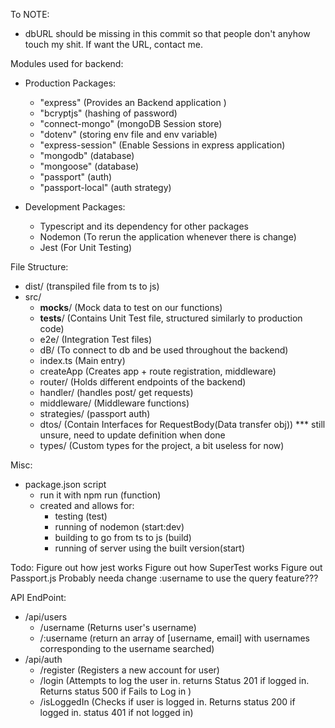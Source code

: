 To NOTE:
 - dbURL should be missing in this commit so that people don't anyhow touch my shit. If want the URL, contact me.

Modules used for backend:
 - Production Packages:
     - "express" (Provides an Backend application )
     - "bcryptjs" (hashing of password)
     - "connect-mongo" (mongoDB Session store)
     - "dotenv" (storing env file and env variable)
     - "express-session" (Enable Sessions in express application)
     - "mongodb" (database)
     - "mongoose" (database)
     - "passport" (auth)
     - "passport-local" (auth strategy)

 - Development Packages:
     - Typescript and its dependency for other packages
     - Nodemon (To rerun the application whenever there is change)
     - Jest (For Unit Testing)

File Structure:
 - dist/ (transpiled file from ts to js)
 - src/
     - __mocks__/ (Mock data to test on our functions)
     - __tests__/ (Contains Unit Test file, structured similarly to production code)
     - e2e/ (Integration Test files)
     - dB/ (To connect to db and be used throughout the backend)
     - index.ts (Main entry)
     - createApp (Creates app + route registration, middleware)
     - router/ (Holds different endpoints of the backend)
     - handler/ (handles post/ get requests)
     - middleware/ (Middleware functions)
     - strategies/ (passport auth)
     - dtos/ (Contain Interfaces for RequestBody(Data transfer obj)) *** still unsure, need to update definition when done
     - types/ (Custom types for the project, a bit useless for now)

 Misc:
 - package.json script
     - run it with npm run (function)
     - created and allows for:
         - testing (test)
         - running of nodemon (start:dev)
         - building to go from ts to js (build)
         - running of server  using the built version(start)

Todo:
Figure out how jest works
Figure out how SuperTest works
Figure out Passport.js
Probably needa change :username to use the query feature???

API EndPoint:
 - /api/users
     - /username (Returns user's username)
     - /:username (return an array of [username, email] with usernames corresponding to the username searched)
 - /api/auth
     - /register (Registers a new account for user)
     - /login (Attempts to log the user in. returns Status 201 if logged in. Returns status 500 if Fails to Log in )
     - /isLoggedIn (Checks if user is logged in. Returns status 200 if logged in. status 401 if not logged in) 


    